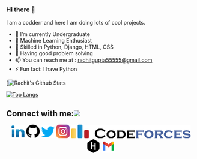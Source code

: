### Hi there 👋
I am a codderr and here I am doing lots of cool projects.

- 🔭 I’m currently Undergraduate
- 🌱 Machine Learning Enthusiast
- 🤵 Skilled in Python, Django, HTML, CSS
- 🤴 Having good problem solving
- 📫 You can reach me at : rachitgupta55555@gmail.com
- ⚡ Fun fact: I have Python

[![Rachit's Github Stats](https://github-readme-stats.vercel.app/api?username=rachit44&hide=issues&count_private=true&show_icons=true&theme=calm)

[![Top Langs](https://github-readme-stats.vercel.app/api/top-langs/?username=rachit44&layout=compact&theme=calm)](https://github.com/rachit44/github-readme-stats)

## Connect with me:<img src='https://raw.githubusercontent.com/ShahriarShafin/ShahriarShafin/main/Assets/handshake.gif' width="100px"></h3>

<p align="left">
<div class="footer" id="top3">
  <center> 
   <a href="https://www.linkedin.com/in/rachit-gupta-477b3611b/" class="pics"><img src="pics/linkedin.svg" height="36vh"></a>
   <a href="https://github.com/rachit44" class="pics"> <img src="pics/github.svg" height="36vh"></a>
    <a href="https://twitter.com/RachitG76092361" class="pics"><img src="pics/twitter.svg" height="36vh"></a>
    <a href="https://www.instagram.com/rachitgupta__/" class="pics"><img src="pics/instagram.svg" height="36vh"></a>
  <a href="https://codeforces.com/profile/rachit96" class="pics"><img src="pics/codeforces.svg" height="36vh"></a>
   <a href="https://www.hackerrank.com/rachitJaiGupta?hr_r=1" class="pics"><img src="pics/hackerrank.svg" height="36vh"></a>
     <a href="https://mail.google.com/mail/?view=cm&fs=1&tf=1&to=rachitgupta55555@gmail.com" class="pics"><img src="pics/gmail (1).svg" height="36vh"></a>
  
  </div>
</p>

